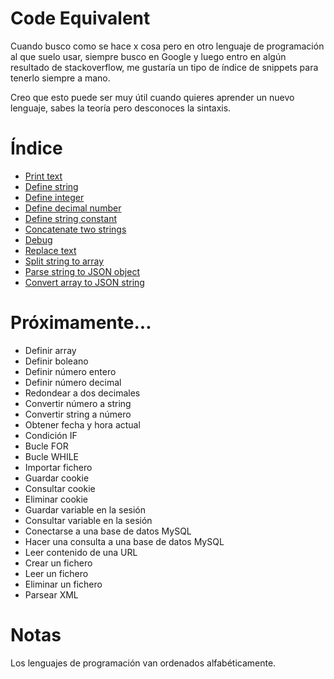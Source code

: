 # Code Equivalent

Cuando busco como se hace x cosa pero en otro lenguaje de programación al que suelo usar, siempre busco en Google y luego entro en algún resultado de stackoverflow, me gustaría un tipo de índice de snippets para tenerlo siempre a mano.

Creo que esto puede ser muy útil cuando quieres aprender un nuevo lenguaje, sabes la teoría pero desconoces la sintaxis.

# Índice

- [Print text](https://github.com/vivirenremoto/equivalent_code/blob/master/print_text.md)
- [Define string](https://github.com/vivirenremoto/equivalent_code/blob/master/define_string.md)
- [Define integer](https://github.com/vivirenremoto/equivalent_code/blob/master/define_integer.md)
- [Define decimal number](https://github.com/vivirenremoto/equivalent_code/blob/master/define_decimal_number.md)
- [Define string constant](https://github.com/vivirenremoto/equivalent_code/blob/master/define_string_constant.md)
- [Concatenate two strings](https://github.com/vivirenremoto/equivalent_code/blob/master/concatenate_two_strings.md)
- [Debug](https://github.com/vivirenremoto/equivalent_code/blob/master/debug.md)
- [Replace text](https://github.com/vivirenremoto/equivalent_code/blob/master/replace_text.md)
- [Split string to array](https://github.com/vivirenremoto/equivalent_code/blob/master/split_string_to_array.md)
- [Parse string to JSON object](https://github.com/vivirenremoto/equivalent_code/blob/master/parse_json.md)
- [Convert array to JSON string](https://github.com/vivirenremoto/equivalent_code/blob/master/convert_array_to_json_string.md)

# Próximamente...

- Definir array
- Definir boleano
- Definir número entero
- Definir número decimal
- Redondear a dos decimales
- Convertir número a string
- Convertir string a número
- Obtener fecha y hora actual
- Condición IF
- Bucle FOR
- Bucle WHILE
- Importar fichero
- Guardar cookie
- Consultar cookie
- Eliminar cookie
- Guardar variable en la sesión
- Consultar variable en la sesión
- Conectarse a una base de datos MySQL
- Hacer una consulta a una base de datos MySQL
- Leer contenido de una URL
- Crear un fichero
- Leer un fichero
- Eliminar un fichero
- Parsear XML

# Notas

Los lenguajes de programación van ordenados alfabéticamente.
